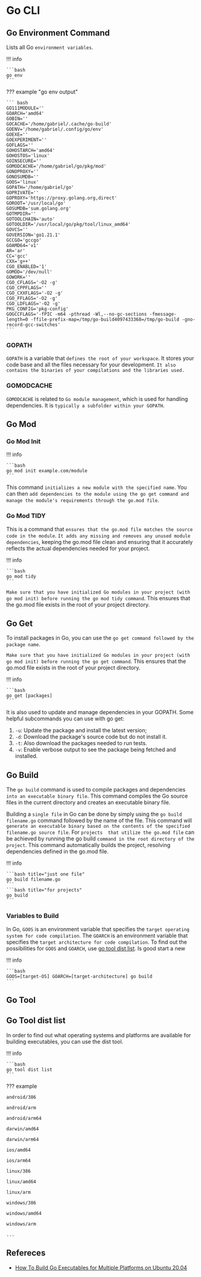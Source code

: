 # Go CLI

## Go Environment Command

Lists all Go `environment variables`.

!!! info

    ```bash
    go env
    ```

??? example "go env output"

    ``` bash
    GO111MODULE=''
    GOARCH='amd64'
    GOBIN=''
    GOCACHE='/home/gabriel/.cache/go-build'
    GOENV='/home/gabriel/.config/go/env'
    GOEXE=''
    GOEXPERIMENT=''
    GOFLAGS=''
    GOHOSTARCH='amd64'
    GOHOSTOS='linux'
    GOINSECURE=''
    GOMODCACHE='/home/gabriel/go/pkg/mod'
    GONOPROXY=''
    GONOSUMDB=''
    GOOS='linux'
    GOPATH='/home/gabriel/go'
    GOPRIVATE=''
    GOPROXY='https://proxy.golang.org,direct'
    GOROOT='/usr/local/go'
    GOSUMDB='sum.golang.org'
    GOTMPDIR=''
    GOTOOLCHAIN='auto'
    GOTOOLDIR='/usr/local/go/pkg/tool/linux_amd64'
    GOVCS=''
    GOVERSION='go1.21.1'
    GCCGO='gccgo'
    GOAMD64='v1'
    AR='ar'
    CC='gcc'
    CXX='g++'
    CGO_ENABLED='1'
    GOMOD='/dev/null'
    GOWORK=''
    CGO_CFLAGS='-O2 -g'
    CGO_CPPFLAGS=''
    CGO_CXXFLAGS='-O2 -g'
    CGO_FFLAGS='-O2 -g'
    CGO_LDFLAGS='-O2 -g'
    PKG_CONFIG='pkg-config'
    GOGCCFLAGS='-fPIC -m64 -pthread -Wl,--no-gc-sections -fmessage-length=0 -ffile-prefix-map=/tmp/go-build4097433368=/tmp/go-build -gno-record-gcc-switches'
    ```

### GOPATH

`GOPATH` is a variable that `defines the root of your workspace`. It stores your code base and all the files necessary for your development. `It also contains the binaries of your compilations and the libraries used.`

### GOMODCACHE

`GOMODCACHE` is related to `Go module management`, which is used for handling dependencies. It is `typically a subfolder within your GOPATH`.

## Go Mod

### Go Mod Init

!!! info

    ```bash
    go mod init example.com/module
    ```

This command `initializes a new module with the specified name`. You can then `add dependencies to the module using the go get command and manage the module's requirements through the go.mod file`.

### Go Mod TIDY

This is a command that `ensures that the go.mod file matches the source code in the module`. `It adds any missing and removes any unused module dependencies`, keeping the go.mod file clean and ensuring that it accurately reflects the actual dependencies needed for your project.

!!! info

    ```bash
    go mod tidy
    ```

`Make sure that you have initialized Go modules in your project (with go mod init) before running the go mod tidy command`. This ensures that the go.mod file exists in the root of your project directory.

## Go Get

To install packages in Go, you can use the `go get command followed by the package name`.

`Make sure that you have initialized Go modules in your project (with go mod init) before running the go get command`. This ensures that the go.mod file exists in the root of your project directory.

!!! info

    ```bash
    go get [packages]
    ```

It is also used to update and manage dependencies in your GOPATH. Some helpful subcommands you can use with go get:

1. `-u`: Update the package and install the latest version;
1. `-d`: Download the package's source code but do not install it.
1. `-t`: Also download the packages needed to run tests.
1. `-v`: Enable verbose output to see the package being fetched and installed.

## Go Build

The `go build` command is used to compile packages and dependencies `into an executable binary file`. This command compiles the Go source files in the current directory and creates an executable binary file.

Building a `single file` in Go can be done by simply using the `go build filename.go` command followed by the name of the file. This command will `generate an executable binary based on the contents of the specified filename.go source file`. For `projects  that utilize the go.mod file` can be achieved by running the go build `command in the root directory of the project`. This command automatically builds the project, resolving dependencies defined in the go.mod file.

!!! info

    ```bash title="just one file"
    go build filename.go
    ```
    ```bash title="for projects"
    go build
    ```

### Variables to Build

In Go, `GOOS` is an environment variable that specifies the `target operating system for code compilation`. The `GOARCH` is an environment variable that specifies the `target architecture for code compilation`. To find out the possibilities for `GOOS` and `GOARCH`, use [go tool dist list](#go-tool-dist-list). Is good start a new

!!! info

    ```bash
    GOOS=[target-OS] GOARCH=[target-architecture] go build
    ```

## Go Tool

## Go Tool dist list

In order to find out what operating systems and platforms are available for building executables, you can use the dist tool.

!!! info

    ```bash
    go tool dist list
    ```
??? example

    android/386

    android/arm

    android/arm64

    darwin/amd64

    darwin/arm64

    ios/amd64

    ios/arm64

    linux/386

    linux/amd64

    linux/arm

    windows/386

    windows/amd64

    windows/arm

    ...

## Refereces

- [How To Build Go Executables for Multiple Platforms on Ubuntu 20.04](https://www.digitalocean.com/community/tutorials/how-to-build-go-executables-for-multiple-platforms-on-ubuntu-20-04)
